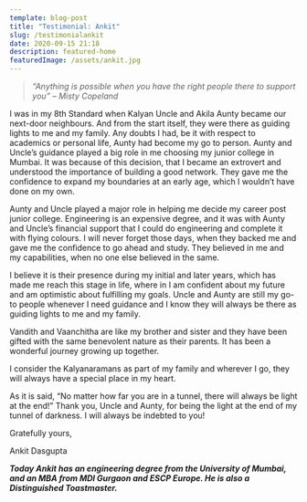 ```yaml
---
template: blog-post
title: "Testimonial: Ankit"
slug: /testimonialankit
date: 2020-09-15 21:18
description: featured-home
featuredImage: /assets/ankit.jpg
---
```

> *“Anything is possible when you have the right people there to support you” – Misty Copeland* 

I was in my 8th Standard when Kalyan Uncle and Akila Aunty became our next-door neighbours. And from the start itself, they were there as guiding lights to me and my family. Any doubts I had, be it with respect to academics or personal life, Aunty had become my go to person. Aunty and Uncle’s guidance played a big role in me choosing my junior college in Mumbai. It was because of this decision, that I became an extrovert and understood the importance of building a good network. They gave me the confidence to expand my boundaries at an early age, which I wouldn’t have done on my own.

Aunty and Uncle played a major role in helping me decide my career post junior college. Engineering is an expensive degree, and it was with Aunty and Uncle’s financial support that I could do engineering and complete it with flying colours. I will never forget those days, when they backed me and gave me the confidence to go ahead and study. They believed in me and my capabilities, when no one else believed in the same.

I believe it is their presence during my initial and later years, which has made me reach this stage in life, where in I am confident about my future and am optimistic about fulfilling my goals. Uncle and Aunty are still my go-to people whenever I need guidance and I know they will always be there as guiding lights to me and my family.

Vandith and Vaanchitha are like my brother and sister and they have been gifted with the same benevolent nature as their parents. It has been a wonderful journey growing up together.

I consider the Kalyanaramans as part of my family and wherever I go, they will always have a special place in my heart.

As it is said, “No matter how far you are in a tunnel, there will always be light at the end!” Thank you, Uncle and Aunty, for being the light at the end of my tunnel of darkness. I will always be indebted to you!

Gratefully yours,

Ankit Dasgupta

***Today Ankit has an engineering degree from the University of Mumbai, and an MBA from MDI Gurgaon and ESCP Europe. He is also a Distinguished Toastmaster.***
